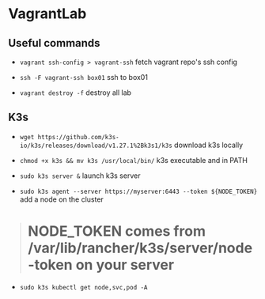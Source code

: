 # VagrantLab


## Useful commands

- `vagrant ssh-config > vagrant-ssh` fetch vagrant repo's ssh config

- `ssh -F vagrant-ssh box01` ssh to box01

- `vagrant destroy -f` destroy all lab


## K3s

- `wget https://github.com/k3s-io/k3s/releases/download/v1.27.1%2Bk3s1/k3s` download k3s locally 

- `chmod +x k3s && mv k3s /usr/local/bin/` k3s executable and in PATH

- `sudo k3s server &` launch k3s server

- `sudo k3s agent --server https://myserver:6443 --token ${NODE_TOKEN}`  add a node on the cluster

> # NODE_TOKEN comes from /var/lib/rancher/k3s/server/node-token on your server

- `sudo k3s kubectl get node,svc,pod -A`
